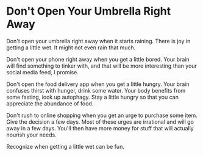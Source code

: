 # Don't Open Your Umbrella Right Away

Don't open your umbrella right away when it starts raining. There is joy in getting a little wet. It might not even rain that much.

Don't open your phone right away when you get a little bored. Your brain will find something to tinker with, and that will be more interesting than your social media feed, I promise.

Don't open the food delivery app when you get a little hungry. Your brain confuses thirst with hunger, drink some water. Your body benefits from some fasting, look up autophagy. Stay a little hungry so that you can appreciate the abundance of food.

Don't rush to online shopping when you get an urge to purchase some item. Give the decision a few days. Most of these urges are irrational and will go away in a few days. You'll then have more money for stuff that will actually nourish your needs.

Recognize when getting a little wet can be fun.

